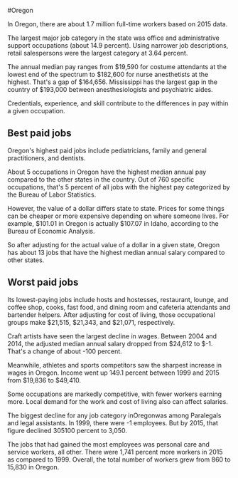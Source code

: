 

#Oregon

In Oregon, there are about 1.7 million full-time workers based on 2015 data.

The largest major job category in the state was office and administrative support occupations (about 14.9 percent). Using narrower job descriptions, retail salespersons were the largest category at 3.64 percent.
               
The annual median pay ranges from $19,590 for costume attendants at the lowest end of the spectrum to  $182,600 for nurse anesthetists at the highest. That's a gap of $164,656. Mississippi has the largest gap in the country of $193,000 between anesthesiologists and psychiatric aides.
          
Credentials, experience, and skill contribute to the differences in pay within a given occupation.

## Best paid jobs
Oregon's highest paid jobs include <span class='occ_title_em'>pediatricians, family and general practitioners</span>, and <span class='occ_title_em'>dentists</span>.
               
About 5 occupations in Oregon have the highest median annual pay compared to the other states in the country. Out of 760 specific occupations, that's 5 percent of all jobs with the highest pay categorized by the Bureau of Labor Statistics.
               
However, the value of a dollar differs state to state. Prices for some things can be cheaper or more expensive depending on where someone lives. For example, $101.01 in Oregon is actually $107.07 in Idaho, according to the Bureau of Economic Analysis.
               
So after adjusting for the actual value of a dollar in a given state, Oregon has about 13 jobs that have the highest median annual salary compared to other states.
               
## Worst paid jobs

Its lowest-paying jobs include <span class='occ_title_em'>hosts and hostesses, restaurant, lounge, and coffee shop</span>, <span class='occ_title_em'>cooks, fast food</span>, and <span class='occ_title_em'>dining room and cafeteria attendants and bartender helpers</span>. After adjusting for cost of living, those occupational groups make $21,515,  $21,343, and  $21,071, respectively.
               
<span class='occ_title_em'>Craft artists</span> have seen the largest decline in wages. Between 2004 and 2014, the adjusted median annual salary dropped from $24,612 to $-1. That's a change of about -100 percent.
               
Meanwhile, <span class='occ_title_em'>athletes and sports competitors</span> saw the sharpest increase in wages in Oregon. Income went up 149.1 percent between 1999 and 2015 from $19,836 to $49,410.

Some occupations are markedly competitive, with fewer workers earning more. Local demand for the work and cost of living also can affect salaries.

            
The biggest decline for any job category inOregonwas among <span class='occ_title_em'>Paralegals and legal assistants</span>. In 1999, there were -1 employees. But by 2015, that figure declined 305100 percent to 3,050. 
               
The jobs that had gained the most employees was personal care and service workers, all other. There were 1,741 percent more workers in 2015 as compared to 1999. Overall, the total number of workers grew from 860 to 15,830 in Oregon.
